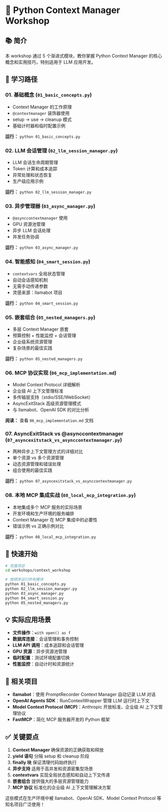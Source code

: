 # 🔧 Python Context Manager Workshop

## 📚 简介

本 workshop 通过 5 个渐进式模块，教你掌握 Python Context Manager 的核心概念和实用技巧，特别适用于 LLM 应用开发。

## 🎯 学习路径

### 01. 基础概念 (`01_basic_concepts.py`)
- Context Manager 的工作原理
- `@contextmanager` 装饰器使用
- setup -> use -> cleanup 模式
- 基础计时器和临时配置示例

**运行：** `python 01_basic_concepts.py`

### 02. LLM 会话管理 (`02_llm_session_manager.py`)
- LLM 会话生命周期管理
- Token 计算和成本追踪
- 异常处理和状态恢复
- 生产级应用示例

**运行：** `python 02_llm_session_manager.py`

### 03. 异步管理器 (`03_async_manager.py`)
- `@asynccontextmanager` 使用
- GPU 资源池管理
- 异步 LLM 会话处理
- 并发任务协调

**运行：** `python 03_async_manager.py`

### 04. 智能感知 (`04_smart_session.py`)
- `contextvars` 全局状态管理
- 自动会话感知机制
- 无需手动传递参数
- 灵感来源：llamabot 项目

**运行：** `python 04_smart_session.py`

### 05. 嵌套组合 (`05_nested_managers.py`)
- 多层 Context Manager 嵌套
- 预算控制 + 性能监控 + 会话管理
- 企业级系统资源管理
- 复杂场景的最佳实践

**运行：** `python 05_nested_managers.py`

### 06. MCP 协议实现 (`06_mcp_implementation.md`)
- Model Context Protocol 详细解析
- 企业级 AI 上下文管理标准
- 多传输层支持（stdio/SSE/WebSocket）
- AsyncExitStack 高级资源管理模式
- 与 llamabot、OpenAI SDK 的对比分析

**阅读：** 查看 `06_mcp_implementation.md` 文档

### 07. AsyncExitStack vs @asynccontextmanager (`07_asyncexitstack_vs_asynccontextmanager.py`)
- 两种异步上下文管理方式的详细对比
- 单个资源 vs 多个资源管理
- 动态资源管理和错误处理
- 组合使用的最佳实践

**运行：** `python 07_asyncexitstack_vs_asynccontextmanager.py`

### 08. 本地 MCP 集成实战 (`08_local_mcp_integration.py`)
- 本地集成多个 MCP 服务的实际场景
- 开发环境和生产环境的服务编排
- Context Manager 在 MCP 集成中的必要性
- 错误示例 vs 正确示例对比

**运行：** `python 08_local_mcp_integration.py`

## 🚀 快速开始

```bash
# 克隆项目
cd workshops/context_workshop

# 按顺序运行所有模块
python 01_basic_concepts.py
python 02_llm_session_manager.py
python 03_async_manager.py
python 04_smart_session.py
python 05_nested_managers.py
```

## 💡 实际应用场景

- **文件操作**：`with open() as f`
- **数据库连接**：会话管理和事务控制
- **LLM API 调用**：成本追踪和会话管理
- **GPU 资源**：异步资源池管理
- **临时配置**：测试环境配置切换
- **性能监控**：自动计时和资源统计

## 🔗 相关项目

- **llamabot**：使用 PromptRecorder Context Manager 自动记录 LLM 对话
- **OpenAI Agents SDK**：RunContextWrapper 管理 LLM 运行时上下文
- **Model Context Protocol (MCP)**：Anthropic 开放标准，企业级 AI 上下文管理协议
- **FastMCP**：简化 MCP 服务器开发的 Python 框架

## ✅ 关键要点

1. **Context Manager** 确保资源的正确获取和释放
2. **yield 语句** 分隔 setup 和 cleanup 阶段
3. **finally 块** 保证清理代码始终执行
4. **异步支持** 适用于高并发和资源密集型场景
5. **contextvars** 实现全局状态感知和自动上下文传递
6. **嵌套组合** 提供强大的多层资源管理能力
7. **MCP 协议** 标准化的企业级 AI 上下文管理解决方案

这些模式在生产环境中被 llamabot、OpenAI SDK、Model Context Protocol 等知名项目广泛使用！
